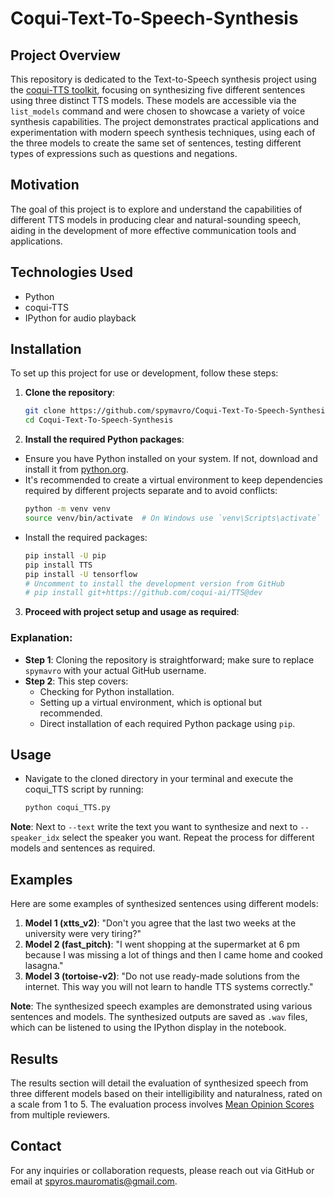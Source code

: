 # Coqui-Text-To-Speech-Synthesis

## Project Overview
This repository is dedicated to the Text-to-Speech synthesis project using the [coqui-TTS toolkit](https://github.com/coqui-ai/TTS/tree/dev), focusing on synthesizing five different sentences using three distinct TTS models. These models are accessible via the `list_models` command and were chosen to showcase a variety of voice synthesis capabilities. The project demonstrates practical applications and experimentation with modern speech synthesis techniques, using each of the three models to create the same set of sentences, testing different types of expressions such as questions and negations.

## Motivation
The goal of this project is to explore and understand the capabilities of different TTS models in producing clear and natural-sounding speech, aiding in the development of more effective communication tools and applications.

## Technologies Used
- Python
- coqui-TTS
- IPython for audio playback

## Installation
To set up this project for use or development, follow these steps:

1. **Clone the repository**:
   ```bash
   git clone https://github.com/spymavro/Coqui-Text-To-Speech-Synthesis.git
   cd Coqui-Text-To-Speech-Synthesis
2. **Install the required Python packages**:

- Ensure you have Python installed on your system. If not, download and install it from [python.org](https://www.python.org/downloads/).
- It's recommended to create a virtual environment to keep dependencies required by different projects separate and to avoid conflicts:
  ```bash
  python -m venv venv
  source venv/bin/activate  # On Windows use `venv\Scripts\activate`
- Install the required packages:
  ```bash
  pip install -U pip
  pip install TTS
  pip install -U tensorflow
  # Uncomment to install the development version from GitHub
  # pip install git+https://github.com/coqui-ai/TTS@dev

3. **Proceed with project setup and usage as required**:
### Explanation:
- **Step 1**: Cloning the repository is straightforward; make sure to replace `spymavro` with your actual GitHub username.
- **Step 2**: This step covers:
  - Checking for Python installation.
  - Setting up a virtual environment, which is optional but recommended.
  - Direct installation of each required Python package using `pip`.

## Usage
- Navigate to the cloned directory in your terminal and execute the coqui_TTS script by running:
  ```bash
  python coqui_TTS.py 

**Note**: Next to `--text` write the text you want to synthesize and next to `--speaker_idx` select the speaker you want. Repeat the process for different models and sentences as required.

## Examples
Here are some examples of synthesized sentences using different models:
1. **Model 1 (xtts_v2)**: "Don't you agree that the last two weeks at the university were very tiring?"
2. **Model 2 (fast_pitch)**: "I went shopping at the supermarket at 6 pm because I was missing a lot of things and then I came home and cooked lasagna."
3. **Model 3 (tortoise-v2)**: "Do not use ready-made solutions from the internet. This way you will not learn to handle TTS systems correctly."

**Note**: The synthesized speech examples are demonstrated using various sentences and models. The synthesized outputs are saved as `.wav` files, which can be listened to using the IPython display in the notebook.

## Results
The results section will detail the evaluation of synthesized speech from three different models based on their intelligibility and naturalness, rated on a scale from 1 to 5. The evaluation process involves [Mean Opinion Scores](https://speech.zone/media/images/Simon_King_Speech_Synthesis_slides_module05_reduced.pdf) from multiple reviewers.

## Contact
For any inquiries or collaboration requests, please reach out via GitHub or email at spyros.mauromatis@gmail.com.



